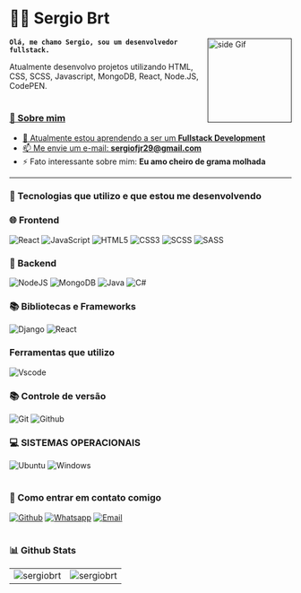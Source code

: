 # 🧔🏻 Sergio Brt 

<a href=""> <img src="https://i.giphy.com/VApOqITOXZAd2.webp" alt="side Gif" align="right" width="150" height="auto"/> </a>


**`Olá, me chamo Sergio, sou um desenvolvedor fullstack.`**

Atualmente desenvolvo projetos utilizando HTML, CSS, SCSS, Javascript, MongoDB, React, Node.JS, CodePEN. 

#

<a href="https://github.com/sergiobrt"> 

### 🚀 Sobre mim

- 🌱 Atualmente estou aprendendo a ser um **Fullstack Development**
- 📫 Me envie um e-mail: **sergiofjr29@gmail.com**
- ⚡ Fato interessante sobre mim: **Eu amo cheiro de grama molhada**

---

### 🧰 Tecnologias que utilizo e que estou me desenvolvendo

### 🌐 Frontend

![React](https://img.shields.io/badge/react-%2320232a.svg?style=for-the-badge&logo=react&logoColor=%2361DAFB)
![JavaScript](https://img.shields.io/badge/javascript-%23323330.svg?style=for-the-badge&logo=javascript&logoColor=%23F7DF1E)
![HTML5](https://img.shields.io/badge/html5-%23E34F26.svg?style=for-the-badge&logo=html5&logoColor=white)
![CSS3](https://img.shields.io/badge/css3-%231572B6.svg?style=for-the-badge&logo=css3&logoColor=white)
![SCSS](https://img.shields.io/badge/SCSS-%23323330.svg?style=for-the-badge&logo=SASS&logoColor=%CC6699)
![SASS](https://img.shields.io/badge/Sass-000?style=for-the-badge&logo=sass)
<br/>

### 🔧 Backend

![NodeJS](https://img.shields.io/badge/node.js-6DA55F?style=for-the-badge&logo=node.js&logoColor=white)
![MongoDB](https://img.shields.io/badge/MongoDB-4EA94B?style=for-the-badge&logo=mongodb&logoColor=white)
![Java](https://img.shields.io/badge/java-%23ED8B00.svg?style=for-the-badge&logo=openjdk&logoColor=white)
![C#](https://img.shields.io/badge/C%23-239120?style=for-the-badge&logo=c-sharp&logoColor=white)
<br/>

### 📚 Bibliotecas e Frameworks

![Django](https://img.shields.io/badge/django-%23092E20.svg?style=for-the-badge&logo=django&logoColor=white)
![React](https://img.shields.io/badge/React-20232A?style=for-the-badge&logo=react&logoColor=61DAFB)
<br/>

### Ferramentas que utilizo

![Vscode](https://img.shields.io/badge/Vscode-007ACC?style=for-the-badge&logo=visual-studio-code&logoColor=white)
<br/>

### 📚 Controle de versão

![Git](https://img.shields.io/badge/GIT-E44C30?style=for-the-badge&logo=git&logoColor=white)
![Github](https://img.shields.io/badge/github-black.svg?style=for-the-badge&logo=github&logoColor=white)
<br/>

### 💻 SISTEMAS OPERACIONAIS

![Ubuntu](https://img.shields.io/badge/Ubuntu-E95420?style=for-the-badge&logo=ubuntu&logoColor=white)
![Windows](https://img.shields.io/badge/Windows-0078D6?style=for-the-badge&logo=windows&logoColor=white)
<br/>

#

### 🔗 Como entrar em contato comigo

[![Github](https://img.shields.io/badge/github-black.svg?style=for-the-badge&logo=github&logoColor=white)](https://github.com/sergiobrt)
[![Whatsapp](https://img.shields.io/badge/whatsapp-%2300FF00.svg?style=for-the-badge&logo=whatsapp&logoColor=white)](https://api.whatsapp.com/send/?phone=19982077970&text=I+read+your+portfolio.+I%27m+&type=phone_number&app_absent=0)
[![Email](https://img.shields.io/badge/email-red.svg?style=for-the-badge&logo=gmail&logoColor=white)](mailto:sergiofjr29@gmail.com)

#

### 📊 Github Stats

<table>
  <tr>
    <td><img src="https://github-readme-stats.vercel.app/api?username=sergiobrt&show_icons=true&locale=en&theme=highcontrast&hide_border=true" alt="sergiobrt" /></td>
    <td><img src="https://github-readme-stats.vercel.app/api/top-langs?username=sergiobrt&show_icons=true&locale=en&layout=compact&theme=highcontrast&hide_border=true" alt="sergiobrt" /></td
  </tr>
</table>

#
